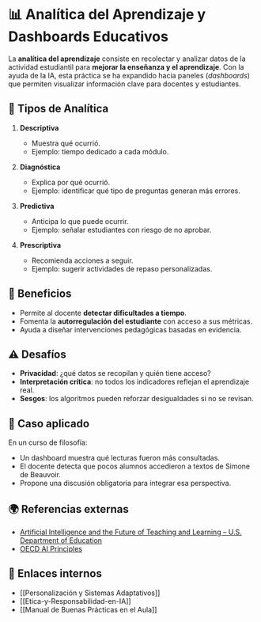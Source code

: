 # 📊 Analítica del Aprendizaje y Dashboards Educativos

La **analítica del aprendizaje** consiste en recolectar y analizar datos de la actividad estudiantil para **mejorar la enseñanza y el aprendizaje**. Con la ayuda de la IA, esta práctica se ha expandido hacia paneles (*dashboards*) que permiten visualizar información clave para docentes y estudiantes.  

## 🔹 Tipos de Analítica  

1. **Descriptiva**  
   - Muestra qué ocurrió.  
   - Ejemplo: tiempo dedicado a cada módulo.  

2. **Diagnóstica**  
   - Explica por qué ocurrió.  
   - Ejemplo: identificar qué tipo de preguntas generan más errores.  

3. **Predictiva**  
   - Anticipa lo que puede ocurrir.  
   - Ejemplo: señalar estudiantes con riesgo de no aprobar.  

4. **Prescriptiva**  
   - Recomienda acciones a seguir.  
   - Ejemplo: sugerir actividades de repaso personalizadas.  

## 🎯 Beneficios  

- Permite al docente **detectar dificultades a tiempo**.  
- Fomenta la **autorregulación del estudiante** con acceso a sus métricas.  
- Ayuda a diseñar intervenciones pedagógicas basadas en evidencia.  

## ⚠️ Desafíos  

- **Privacidad**: ¿qué datos se recopilan y quién tiene acceso?  
- **Interpretación crítica**: no todos los indicadores reflejan el aprendizaje real.  
- **Sesgos**: los algoritmos pueden reforzar desigualdades si no se revisan.  

## 📌 Caso aplicado  

En un curso de filosofía:  
- Un dashboard muestra qué lecturas fueron más consultadas.  
- El docente detecta que pocos alumnos accedieron a textos de Simone de Beauvoir.  
- Propone una discusión obligatoria para integrar esa perspectiva.  

## 🌍 Referencias externas  

- [Artificial Intelligence and the Future of Teaching and Learning – U.S. Department of Education](https://content.acsa.org/artificial-intelligence-and-the-future-of-teaching-and-learning/)  
- [OECD AI Principles](https://aiethicslab.rutgers.edu/glossary/oecd-ai-principles/)  

## 🔗 Enlaces internos  

- [[Personalización y Sistemas Adaptativos]]  
- [[Etica-y-Responsabilidad-en-IA]]  
- [[Manual de Buenas Prácticas en el Aula]]  

